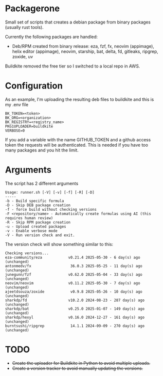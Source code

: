 Packagerone
===========

Small set of scripts that creates a debian package from binary packages (usually rust tools).

Currently the following packages are handled:

- Deb/RPM created from binary release: eza, fzf, fx, neovim (appimage), helix editor (appimage), neovim, starship, bat, delta, fd, gitleaks, ripgrep, zoxide, uv 

Buildkite removed the free tier so I switched to a local repo in AWS. 

Configuration
=============

As an example, I'm uploading the resulting deb files to buildkite and this is my .env file

```
BK_TOKEN=<token>
BK_ORG=<organization>
BK_REGISTRY=<registry_name>
PKG1UPLOADER=buildkite
VERBOSE=0
```


If you add a variable with the name GITHUB_TOKEN and a github access token the requests will be authenticated. This is needed if you have too many packages and you hit the limit. 

Arguments
=========

The script has 2 different arguments

```
Usage: runner.sh [-V] [-v] [-f] [-R] [-D]
-----
-b - Build specific formula
-D - Skip DEB package creation
-f - force build without checking versions
-F <repository/name> - Automatically create formulas using AI (this requires human review)
-R - Skip RPM package creation
-u - Upload created packages
-v - Enable verbose mode
-V - Run version check and exit.
```

The version check will show something similar to this:

```
Checking versions...
eza-community/eza            v0.21.4 2025-05-30 - 6 day(s) ago (unchanged)
antonmedv/fx                  36.0.3 2025-05-25 - 11 day(s) ago (unchanged)
junegunn/fzf                 v0.62.0 2025-05-04 - 33 day(s) ago (unchanged)
neovim/neovim                v0.11.2 2025-05-30 - 7 day(s) ago (unchanged)
ajeetdsouza/zoxide            v0.9.8 2025-05-26 - 10 day(s) ago (unchanged)
sharkdp/fd                   v10.2.0 2024-08-23 - 287 day(s) ago (unchanged)
sharkdp/bat                  v0.25.0 2025-01-07 - 149 day(s) ago (unchanged)
sharkdp/hexyl                v0.16.0 2024-12-27 - 161 day(s) ago (unchanged)
burntsushi/ripgrep            14.1.1 2024-09-09 - 270 day(s) ago (unchanged)
```

TODO
====


- ~~Create the uploader for Buildkite in Python to avoid multiple uploads.~~
- ~~Create a version tracker to avoid manually updating the versions.~~
